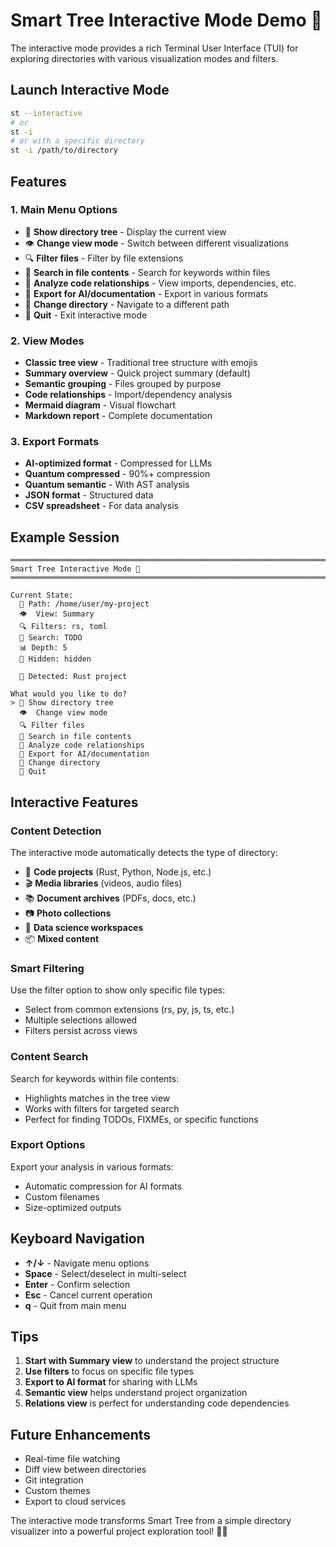 # Smart Tree Interactive Mode Demo 🌳

The interactive mode provides a rich Terminal User Interface (TUI) for exploring directories with various visualization modes and filters.

## Launch Interactive Mode

```bash
st --interactive
# or
st -i
# or with a specific directory
st -i /path/to/directory
```

## Features

### 1. **Main Menu Options**
- 📁 **Show directory tree** - Display the current view
- 👁️ **Change view mode** - Switch between different visualizations
- 🔍 **Filter files** - Filter by file extensions
- 🔎 **Search in file contents** - Search for keywords within files
- 🔗 **Analyze code relationships** - View imports, dependencies, etc.
- 💾 **Export for AI/documentation** - Export in various formats
- 📂 **Change directory** - Navigate to a different path
- 👋 **Quit** - Exit interactive mode

### 2. **View Modes**
- **Classic tree view** - Traditional tree structure with emojis
- **Summary overview** - Quick project summary (default)
- **Semantic grouping** - Files grouped by purpose
- **Code relationships** - Import/dependency analysis
- **Mermaid diagram** - Visual flowchart
- **Markdown report** - Complete documentation

### 3. **Export Formats**
- **AI-optimized format** - Compressed for LLMs
- **Quantum compressed** - 90%+ compression
- **Quantum semantic** - With AST analysis
- **JSON format** - Structured data
- **CSV spreadsheet** - For data analysis

## Example Session

```
════════════════════════════════════════════════════════════════════════════════
Smart Tree Interactive Mode 🌳
════════════════════════════════════════════════════════════════════════════════

Current State:
  📍 Path: /home/user/my-project
  👁️  View: Summary
  🔍 Filters: rs, toml
  🔎 Search: TODO
  📊 Depth: 5
  👻 Hidden: hidden

  🚀 Detected: Rust project

What would you like to do?
> 📁 Show directory tree
  👁️  Change view mode
  🔍 Filter files
  🔎 Search in file contents
  🔗 Analyze code relationships
  💾 Export for AI/documentation
  📂 Change directory
  👋 Quit
```

## Interactive Features

### Content Detection
The interactive mode automatically detects the type of directory:
- 🚀 **Code projects** (Rust, Python, Node.js, etc.)
- 🎬 **Media libraries** (videos, audio files)
- 📚 **Document archives** (PDFs, docs, etc.)
- 📷 **Photo collections**
- 🔬 **Data science workspaces**
- 📦 **Mixed content**

### Smart Filtering
Use the filter option to show only specific file types:
- Select from common extensions (rs, py, js, ts, etc.)
- Multiple selections allowed
- Filters persist across views

### Content Search
Search for keywords within file contents:
- Highlights matches in the tree view
- Works with filters for targeted search
- Perfect for finding TODOs, FIXMEs, or specific functions

### Export Options
Export your analysis in various formats:
- Automatic compression for AI formats
- Custom filenames
- Size-optimized outputs

## Keyboard Navigation

- **↑/↓** - Navigate menu options
- **Space** - Select/deselect in multi-select
- **Enter** - Confirm selection
- **Esc** - Cancel current operation
- **q** - Quit from main menu

## Tips

1. **Start with Summary view** to understand the project structure
2. **Use filters** to focus on specific file types
3. **Export to AI format** for sharing with LLMs
4. **Semantic view** helps understand project organization
5. **Relations view** is perfect for understanding code dependencies

## Future Enhancements

- Real-time file watching
- Diff view between directories
- Git integration
- Custom themes
- Export to cloud services

The interactive mode transforms Smart Tree from a simple directory visualizer into a powerful project exploration tool! 🎸✨